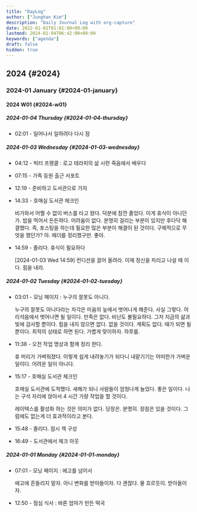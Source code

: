 ```yaml
---
title: "DayLog"
author: ["Junghan Kim"]
description: "Daily Journal Log with org-capture"
date: 2022-01-01T01:01:00+09:00
lastmod: 2024-01-04T06:42:00+09:00
keywords: ["agenda"]
draft: false
hidden: true
---
```


<!--more-->


## 2024 {#2024}


### 2024-01 January {#2024-01-january}


#### 2024 W01 {#2024-w01}


##### 2024-01-04 Thursday {#2024-01-04-thursday}

<!--list-separator-->

-  02:01 - 일어나서 일하려다 다시 잠


##### 2024-01-03 Wednesday {#2024-01-03-wednesday}

<!--list-separator-->

-  04:12 - 빅터 프랭클 : 로고 테라피의 삶 시련 죽음에서 배우다

<!--list-separator-->

-  07:15 - 가족 등원 출근 서포트

<!--list-separator-->

-  12:19 - 준비하고 도서관으로 가자

<!--list-separator-->

-  14:33 - 호매실 도서관 체크인



    비가와서 어쩔 수 없이 버스를 타고 왔다. 덕분에 잠깐 졸았다. 이게 휴식이 아니던가. 밥을 먹어서 든든하다. 어려움이 없다. 분명히 걸리는 부분이 있지만 후다닥 해결했다.
    즉, 포스팅을 하는데 필요한 많은 부분이 해결이 된 것이다. 구체적으로 무엇을 했던가? 아. 헤더를 정리했구만. 좋아.

<!--list-separator-->

-  14:59 - 졸리다. 휴식이 필요하다

    <span class="timestamp-wrapper"><span class="timestamp">[2024-01-03 Wed 14:59]</span></span>
    컨디션을 끌어 올려라. 이제 정신을 차리고 나설 때 이다.
    힘을 내라.


##### 2024-01-02 Tuesday {#2024-01-02-tuesday}

<!--list-separator-->

-  03:01 - 모닝 페이지 : 누구의 잘못도 아니다.



    누구의 잘못도 아니다라는 자각은 미움의 늪에서 벗어나게 해준다.
    사실 그렇다. 어리석음에서 벗어나면 될 일이다. 만족은 없다. 비난도 불필요하다.
    그저 지금의 삶과 빛에 감사할 뿐이다. 힘을 내지 않으면 없다. 없을 것이다.
    계획도 없다. 때가 되면 될 뿐이다. 최적의 상태로 하면 된다. 가볍게 맞이하자. 하루를.

<!--list-separator-->

-  11:38 - 오전 작업 명상과 함께 정리 한다.



    휴 머리가 가벼워졌다. 이렇게 쉽게 내려놓기가 되다니 내맡기기는 어떠한가
    가벼운 일이다. 어려운 일이 아니다.

<!--list-separator-->

-  15:17 - 호매실 도서관 체크인



    호매실 도서관에 도착했다. 새해가 되니 사람들이 엄청나게 늘었다.
    좋은 일이다. 나는 구석 자리에 앉아서 4 시간 가량 작업을 할 것이다.

    레이텍스를 활성화 하는 것은 의미가 없다. 당장은. 분명히. 장점은 있을 것이다.
    그럼에도 없는게 더 효과적이라고 본다.

<!--list-separator-->

-  15:48 - 졸리다. 잠시 책 구성

<!--list-separator-->

-  16:49 - 도서관에서 체크 아웃


##### 2024-01-01 Monday {#2024-01-01-monday}

<!--list-separator-->

-  07:01 - 모닝 페이지 : 에고를 넘어서



    에고에 흔들리지 말자. 아니 변화를 받아들이자. 다 괜찮다. 물 흐르듯이. 받아들이자.

<!--list-separator-->

-  12:50 - 점심 식사 : 바론 엄마가 만든 떡국
